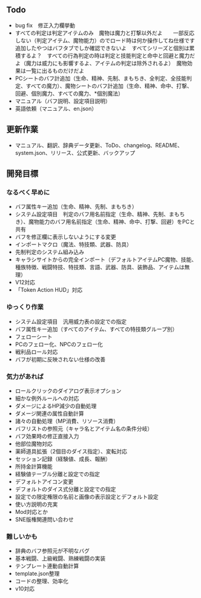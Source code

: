 ## Todo
- bug fix　修正入力欄挙動
- すべての判定は判定アイテムのみ　魔物は魔力と打撃以外だよ　　一部反応しない（判定アイテム、魔物能力）のでロード時は何か操作してね仕様です　追加したやつはバフタブでしか確認できないよ　すべてシリーズと個別は累積するよ？　すべての行為判定の時は判定と技能判定と命中と回避と魔力だよ（魔力は威力にも影響するよ、アイテムの判定は除外されるよ）　魔物効果は一覧に出るものだけだよ
- PCシートのバフ計追加（生命、精神、先制、まもちき、全判定、全技能判定、すべての魔力）、魔物シートのバフ計追加（生命、精神、命中、打撃、回避、個別魔力、すべての魔力、*個別魔法）
- マニュアル（バフ説明、設定項目説明）
- 英語依頼（マニュアル、en.json）

## 更新作業
- マニュアル、翻訳、辞典データ更新、ToDo、changelog、README、system.json、リリース、公式更新、バックアップ

## 開発目標
### なるべく早めに
- バフ属性キー追加（生命、精神、先制、まもちき）
- システム設定項目　判定のバフ用名前指定（生命、精神、先制、まもちき）、魔物能力のバフ用名前指定（生命、精神、命中、打撃、回避）をPCと共有
- バフを修正欄に表示しないようにする変更
- インポートマクロ（魔法、特技類、武器、防具）
- 先制判定のシステム組み込み
- キャラシサイトからの完全インポート（デフォルトアイテムPC魔物、技能、種族特徴、戦闘特技、特技類、言語、武器、防具、装飾品、アイテムは無理）
- V12対応
- 「Token Action HUD」対応
### ゆっくり作業
- システム設定項目　汎用威力表の設定での指定
- バフ属性キー追加（すべてのアイテム、すべての特技類グループ別）
- フェローシート
- PCのフェロー化、NPCのフェロー化
- 戦利品ロール対応
- バフが初期に反映されない仕様の改善
### 気力があれば
- ロールクリックのダイアログ表示オプション
- 細かな例外ルールへの対応
- ダメージによるHP減少の自動処理
- ダメージ関連の属性自動計算
- 諸々の自動処理（MP消費、リソース消費）
- バフリストの参照元（キャラ名とアイテム名の条件分岐）
- バフ効果時の修正直接入力
- 他部位魔物対応
- 薬師道具拡張（2個目のダイス指定）、変転対応
- セッション記録（経験値、成長、報酬）
- 所持金計算機能
- 経験値テーブル分離と設定での指定
- デフォルトアイコン変更
- デフォルトのダイス式分離と設定での指定
- 設定での限定権限の名前と画像の表示設定とデフォルト設定
- 使い方説明の充実
- Mod対応とか
- SNE版権関連問い合わせ
### 難しいかも
- 辞典のバフ参照元が不明なバグ
- 基本戦闘、上級戦闘、熟練戦闘の実装
- テンプレート連動自動計算
- template.json整理
- コードの整理、効率化
- v10対応
